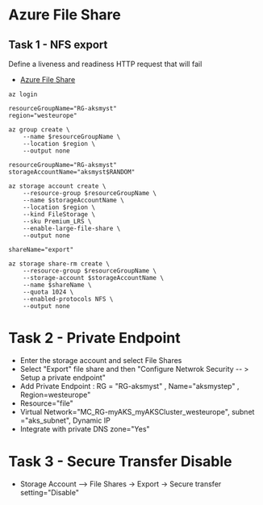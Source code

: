 # Azure File Share

## Task 1 - NFS export

Define a liveness and readiness HTTP request that will fail

- [Azure File Share](https://learn.microsoft.com/en-us/azure/storage/files/storage-files-quick-create-use-linux)


```
az login

resourceGroupName="RG-aksmyst"
region="westeurope"

az group create \
    --name $resourceGroupName \
    --location $region \
    --output none

resourceGroupName="RG-aksmyst"
storageAccountName="aksmyst$RANDOM"

az storage account create \
    --resource-group $resourceGroupName \
    --name $storageAccountName \
    --location $region \
    --kind FileStorage \
    --sku Premium_LRS \
    --enable-large-file-share \
    --output none
 
shareName="export"

az storage share-rm create \
    --resource-group $resourceGroupName \
    --storage-account $storageAccountName \
    --name $shareName \
    --quota 1024 \
    --enabled-protocols NFS \
    --output none
 ```
 
 # Task 2 - Private Endpoint
 
 - Enter the storage account and select File Shares
 - Select "Export" file share and then "Configure Netwrok Security -- > Setup a private endpoint"
 - Add Private Endpoint : RG = "RG-aksmyst" , Name="aksmystep" , Region=westeurope"
 - Resource="file"
 - Virtual Network="MC_RG-myAKS_myAKSCluster_westeurope", subnet ="aks_subnet", Dynamic IP
 - Integrate with private DNS zone="Yes"
 
 # Task 3 - Secure Transfer Disable
 
 - Storage Account --> File Shares -> Export -> Secure transfer setting="Disable"
